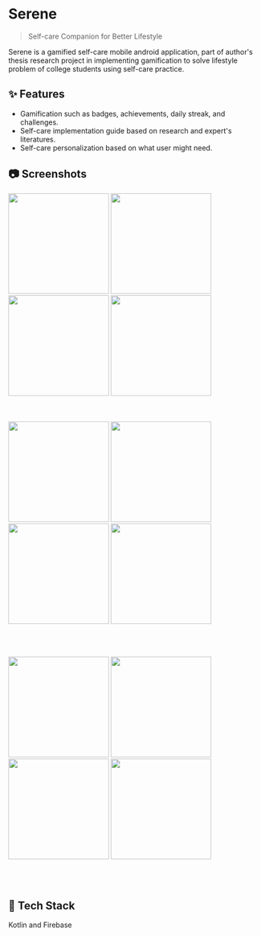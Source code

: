 # Serene 
> Self-care Companion for Better Lifestyle

Serene is a gamified self-care mobile android application, part of author's thesis research project in implementing gamification to solve lifestyle problem of college students using self-care practice.


## ✨ Features

- Gamification such as badges, achievements, daily streak, and challenges.
- Self-care implementation guide based on research and expert's literatures.
- Self-care personalization based on what user might need.


## 📷 Screenshots 
<img src="https://github.com/ahmrh/serene-app/assets/79359426/6c4d3282-da98-4154-b744-0d13df11d16c" width="200" >
<img src="https://github.com/ahmrh/serene-app/assets/79359426/7693a355-6a95-47a0-a765-df842e35f885" width="200" >
<img src="https://github.com/ahmrh/serene-app/assets/79359426/bce698e1-1a5e-4fea-a917-4ed96e8a443e" width="200" >
<img src="https://github.com/ahmrh/serene-app/assets/79359426/30c90549-73f8-405e-8838-d64f46da29a7" width="200" >

<br> <br>
<img src="https://github.com/ahmrh/serene-app/assets/79359426/9bb86bdc-ba12-4367-b44e-75deb5150adf" width="200" >
<img src="https://github.com/ahmrh/serene-app/assets/79359426/d84d438e-8b1b-4d9f-8f8d-1cd45527dc99" width="200" >
<img src="https://github.com/ahmrh/serene-app/assets/79359426/e196e28b-bee0-478f-825e-812d0ef6a4fa" width="200" >
<img src="https://github.com/ahmrh/serene-app/assets/79359426/4b598cdf-3206-45a6-a409-a9a4ed73a757" width="200" >

<br> <br>

<img src="https://github.com/ahmrh/serene-app/assets/79359426/7069837b-6ff9-47da-a860-147c3c6f012d" width="200" >
<img src="https://github.com/ahmrh/serene-app/assets/79359426/729d8b6d-cffa-422e-b87a-ce7eb115f79d" width="200" >
<img src="https://github.com/ahmrh/serene-app/assets/79359426/1e9c68a4-ba18-4d7c-b41e-ab0fc2328a64" width="200" >
<img src="https://github.com/ahmrh/serene-app/assets/79359426/2da6a4ea-51d2-4dc1-a312-9ee69fd7121e" width="200" >

<br> <br>

## 🤖 Tech Stack

Kotlin and Firebase
